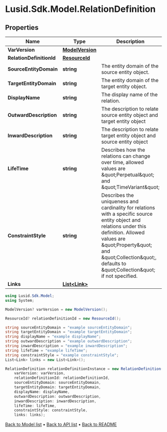 # Lusid.Sdk.Model.RelationDefinition

## Properties

Name | Type | Description | Notes
------------ | ------------- | ------------- | -------------
**VarVersion** | [**ModelVersion**](ModelVersion.md) |  | [optional] 
**RelationDefinitionId** | [**ResourceId**](ResourceId.md) |  | [optional] 
**SourceEntityDomain** | **string** | The entity domain of the source entity object. | [optional] 
**TargetEntityDomain** | **string** | The entity domain of the target entity object. | [optional] 
**DisplayName** | **string** | The display name of the relation. | [optional] 
**OutwardDescription** | **string** | The description to relate source entity object and target entity object | [optional] 
**InwardDescription** | **string** | The description to relate target entity object and source entity object | [optional] 
**LifeTime** | **string** | Describes how the relations can change over time, allowed values are \&quot;Perpetual\&quot; and \&quot;TimeVariant\&quot; | [optional] 
**ConstraintStyle** | **string** | Describes the uniqueness and cardinality for relations with a specific source entity object and relations under this definition. Allowed values are \&quot;Property\&quot; and \&quot;Collection\&quot;, defaults to \&quot;Collection\&quot; if not specified. | [optional] 
**Links** | [**List&lt;Link&gt;**](Link.md) |  | [optional] 

```csharp
using Lusid.Sdk.Model;
using System;

ModelVersion? varVersion = new ModelVersion();

ResourceId? relationDefinitionId = new ResourceId();

string sourceEntityDomain = "example sourceEntityDomain";
string targetEntityDomain = "example targetEntityDomain";
string displayName = "example displayName";
string outwardDescription = "example outwardDescription";
string inwardDescription = "example inwardDescription";
string lifeTime = "example lifeTime";
string constraintStyle = "example constraintStyle";
List<Link> links = new List<Link>();

RelationDefinition relationDefinitionInstance = new RelationDefinition(
    varVersion: varVersion,
    relationDefinitionId: relationDefinitionId,
    sourceEntityDomain: sourceEntityDomain,
    targetEntityDomain: targetEntityDomain,
    displayName: displayName,
    outwardDescription: outwardDescription,
    inwardDescription: inwardDescription,
    lifeTime: lifeTime,
    constraintStyle: constraintStyle,
    links: links);
```

[Back to Model list](../README.md#documentation-for-models) &#8226; [Back to API list](../README.md#documentation-for-api-endpoints) &#8226; [Back to README](../README.md)

